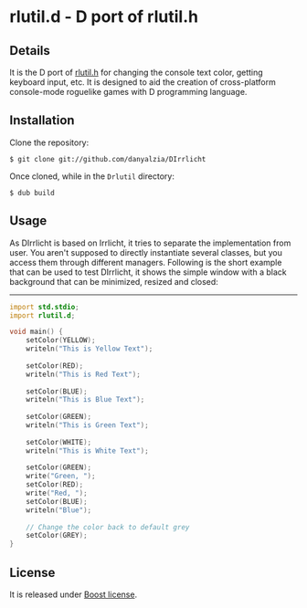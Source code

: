 rlutil.d - D port of rlutil.h
=============================

Details
-------

It is the D port of [rlutil.h](https://github.com/tapio/rlutil) for changing the console text color, getting keyboard input, etc. It is designed to aid the creation of cross-platform console-mode roguelike games with D programming language.

Installation
------------

Clone the repository:

```
$ git clone git://github.com/danyalzia/DIrrlicht
```

Once cloned, while in the `Drlutil` directory:

```
$ dub build
```

Usage
-----

As DIrrlicht is based on Irrlicht, it tries to separate the implementation from user. You aren't supposed to directly instantiate several classes, but you access them through different managers. Following is the short example that can be used to test DIrrlicht, it shows the simple window with a black background that can be minimized, resized and closed:

--------------------------------------------
```D
import std.stdio;
import rlutil.d;

void main() {
    setColor(YELLOW);
    writeln("This is Yellow Text");
 
    setColor(RED);
    writeln("This is Red Text");
 
    setColor(BLUE);
    writeln("This is Blue Text");
 
    setColor(GREEN);
    writeln("This is Green Text");
 
    setColor(WHITE);
    writeln("This is White Text");
 
    setColor(GREEN);
    write("Green, ");
    setColor(RED);
    write("Red, ");
    setColor(BLUE);
    writeln("Blue");
 
    // Change the color back to default grey
    setColor(GREY);
}
```

License
-------

It is released under [Boost license](www.boost.org/LICENSE_1_0.txt).
